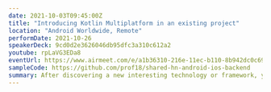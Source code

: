 ```yaml
---
date: 2021-10-03T09:45:00Z
title: "Introducing Kotlin Multiplatform in an existing project"
location: "Android Worldwide, Remote"
performDate: 2021-10-26
speakerDeck: 9cd0d2e3626046db95dfc3a310c612a2
youtube: rpLaVG3EDa8
eventUrl: https://www.airmeet.com/e/a1b36310-216e-11ec-b110-8b942dc0c69b
sampleCode: https://github.com/prof18/shared-hn-android-ios-backend
summary: After discovering a new interesting technology or framework, you will probably start asking yourself how to integrate it into an existing project. That’s because, the possibility to start with a blank canvas is rare (not impossible, but rare).<br><br>This is also the case for Kotlin Multiplatform, and even though it is still in alpha, you can already start to use it in production applications.<br><br>In this talk, we will understand which part of the code can be a starting point for sharing, how to consume the shared code and how to structure an existing project to have an as smooth as possible integration.
---
```

